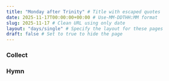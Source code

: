 ```yaml
---
title: "Monday after Trinity" # Title with escaped quotes
date: 2025-11-17T00:00:00+00:00 # Use-MM-DDTHH:MM format
slug: 2025-11-17 # Clean URL using only date
layout: "days/single" # Specify the layout for these pages
draft: false # Set to true to hide the page
---
```


### Collect


### Hymn